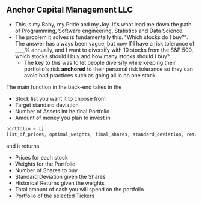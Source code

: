 ## Anchor Capital Management LLC
- This is my Baby, my Pride and my Joy. It's what lead me down the path of Programming, Software engineering, Statistics and Data Science.
- The problem it solves is fundamentally this. "Which stocks do I buy?". The answer has always been vague, but now If I have a risk tolerance of $\_\_\_\_$% annually, and I want to diversify with 10 stocks from the S&P 500, which stocks should I buy and how many stocks should I buy? 
	- The key to this was to let people diversify while keeping their portfolio's risk **anchored** to their personal risk tolerance so they can avoid bad practices such as going all in on one stock. 

The main function in the back-end takes in the 
- Stock list you want it to choose from
- Target standard deviation
- Number of Assets int he final Portfolio
- Amount of money you plan to invest in
```python
portfolio = []
list_of_prices, optimal_weights, final_shares, standard_deviation, returns, cash_at_hand = main_function(stock_list, target_sd, number_of_assets, Total_Allocation)
```
and it returns 
- Prices for each stock
- Weights for the Portfolio
- Number of Shares to buy
- Standard Deviation given the Shares
- Historical Returns given the weights
- Total amount of cash you will spend on the portfolio
- Portfolio of the selected Tickers

